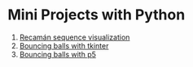 # Mini Projects with Python

01. [Recamán sequence visualization](01-recaman.py)
02. [Bouncing balls with tkinter](02-bouncing-balls.py)
03. [Bouncing balls with p5](03-processing-balls.py)

